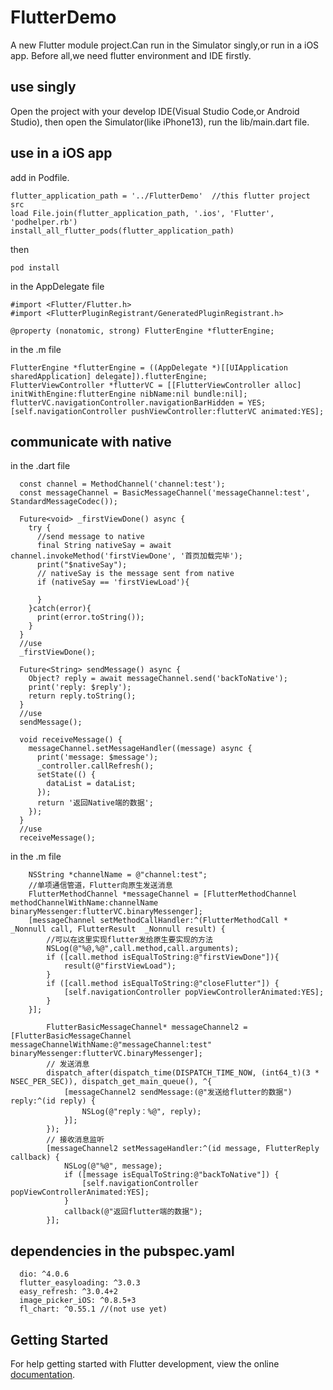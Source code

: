 # FlutterDemo

A new Flutter module project.Can run in the Simulator singly,or run in a iOS app.
Before all,we need flutter environment and IDE firstly.

## use singly

Open the project with your develop IDE(Visual Studio Code,or Android Studio), then open the Simulator(like iPhone13), run the lib/main.dart file.

## use in a iOS app

add in Podfile.
```
flutter_application_path = '../FlutterDemo'  //this flutter project src
load File.join(flutter_application_path, '.ios', 'Flutter', 'podhelper.rb') 
install_all_flutter_pods(flutter_application_path)
```
then 
```
pod install
```

in the AppDelegate file
```
#import <Flutter/Flutter.h>
#import <FlutterPluginRegistrant/GeneratedPluginRegistrant.h>

@property (nonatomic, strong) FlutterEngine *flutterEngine;
```
in the .m file
```
FlutterEngine *flutterEngine = ((AppDelegate *)[[UIApplication sharedApplication] delegate]).flutterEngine;
FlutterViewController *flutterVC = [[FlutterViewController alloc] initWithEngine:flutterEngine nibName:nil bundle:nil];
flutterVC.navigationController.navigationBarHidden = YES;
[self.navigationController pushViewController:flutterVC animated:YES];
```
## communicate with native
in the .dart file
```
  const channel = MethodChannel('channel:test');
  const messageChannel = BasicMessageChannel('messageChannel:test', StandardMessageCodec());
  
  Future<void> _firstViewDone() async {
    try {
      //send message to native
      final String nativeSay = await channel.invokeMethod('firstViewDone', '首页加载完毕');
      print("$nativeSay");
      // nativeSay is the message sent from native
      if (nativeSay == 'firstViewLoad'){

      }
    }catch(error){
      print(error.toString());
    }
  }
  //use
  _firstViewDone();
  
  Future<String> sendMessage() async {
    Object? reply = await messageChannel.send('backToNative');
    print('reply: $reply');
    return reply.toString();
  }
  //use 
  sendMessage();
  
  void receiveMessage() {
    messageChannel.setMessageHandler((message) async {
      print('message: $message');
      _controller.callRefresh();
      setState(() {
        dataList = dataList;
      });
      return '返回Native端的数据';
    });
  }
  //use
  receiveMessage();
```
in the .m file
```
    NSString *channelName = @"channel:test";
    //单项通信管道，Flutter向原生发送消息
    FlutterMethodChannel *messageChannel = [FlutterMethodChannel methodChannelWithName:channelName binaryMessenger:flutterVC.binaryMessenger];
    [messageChannel setMethodCallHandler:^(FlutterMethodCall * _Nonnull call, FlutterResult  _Nonnull result) {
        //可以在这里实现flutter发给原生要实现的方法
        NSLog(@"%@,%@",call.method,call.arguments);
        if ([call.method isEqualToString:@"firstViewDone"]){
            result(@"firstViewLoad");
        }
        if ([call.method isEqualToString:@"closeFlutter"]) {
            [self.navigationController popViewControllerAnimated:YES];
        }
    }];

        FlutterBasicMessageChannel* messageChannel2 = [FlutterBasicMessageChannel messageChannelWithName:@"messageChannel:test" binaryMessenger:flutterVC.binaryMessenger];
        // 发送消息
        dispatch_after(dispatch_time(DISPATCH_TIME_NOW, (int64_t)(3 * NSEC_PER_SEC)), dispatch_get_main_queue(), ^{
            [messageChannel2 sendMessage:(@"发送给flutter的数据") reply:^(id reply) {
                NSLog(@"reply：%@", reply);
            }];
        });
        // 接收消息监听
        [messageChannel2 setMessageHandler:^(id message, FlutterReply callback) {
            NSLog(@"%@", message);
            if ([message isEqualToString:@"backToNative"]) {
                [self.navigationController popViewControllerAnimated:YES];
            }
            callback(@"返回flutter端的数据");
        }];
```

## dependencies in the pubspec.yaml
```
  dio: ^4.0.6
  flutter_easyloading: ^3.0.3
  easy_refresh: ^3.0.4+2
  image_picker_iOS: ^0.8.5+3
  fl_chart: ^0.55.1 //(not use yet)
```
## Getting Started

For help getting started with Flutter development, view the online
[documentation](https://flutter.dev/).
